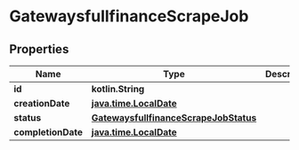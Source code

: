 
# GatewaysfullfinanceScrapeJob

## Properties
Name | Type | Description | Notes
------------ | ------------- | ------------- | -------------
**id** | **kotlin.String** |  | 
**creationDate** | [**java.time.LocalDate**](java.time.LocalDate.md) |  | 
**status** | [**GatewaysfullfinanceScrapeJobStatus**](GatewaysfullfinanceScrapeJobStatus.md) |  | 
**completionDate** | [**java.time.LocalDate**](java.time.LocalDate.md) |  |  [optional]



